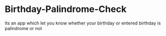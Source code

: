 # Birthday-Palindrome-Check

Its an app which let you know whether your birthday or entered birthday is palindrome or not
